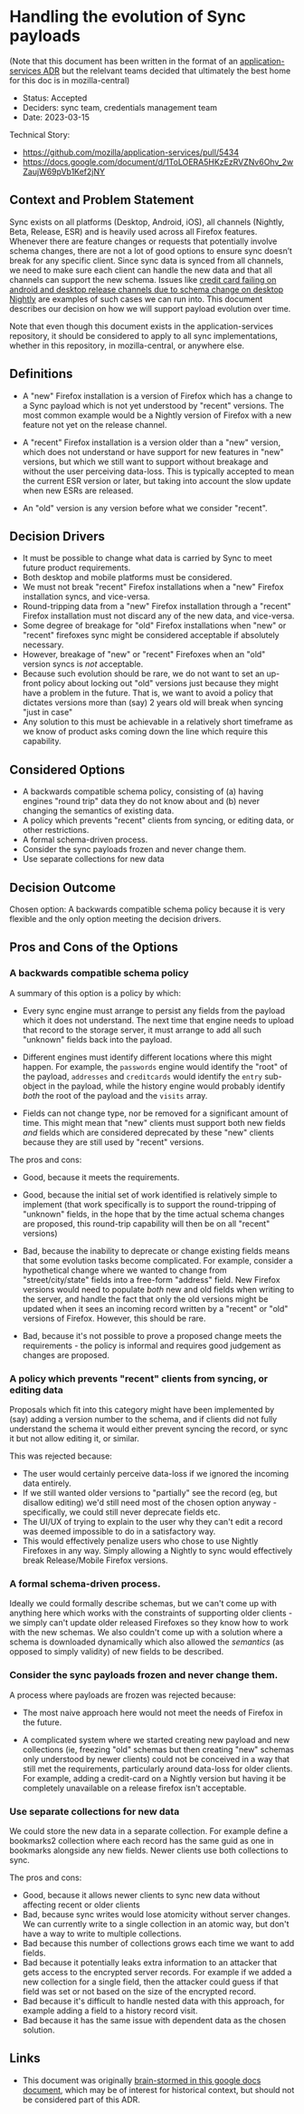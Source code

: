 # Handling the evolution of Sync payloads

(Note that this document has been written in the format of an [application-services ADR](https://github.com/mozilla/application-services/blob/main/docs/adr/0000-use-markdown-architectural-decision-records.md)
but the relelvant teams decided that ultimately the best home for this doc is in mozilla-central)

* Status: Accepted
* Deciders: sync team, credentials management team
* Date: 2023-03-15

Technical Story:
* https://github.com/mozilla/application-services/pull/5434
* https://docs.google.com/document/d/1ToLOERA5HKzEzRVZNv6Ohv_2wZaujW69pVb1Kef2jNY

## Context and Problem Statement

Sync exists on all platforms (Desktop, Android, iOS), all channels (Nightly, Beta, Release, ESR) and is heavily used across all Firefox features.
Whenever there are feature changes or requests that potentially involve schema changes, there are not a lot of good options to ensure sync doesn’t break for any specific client.
Since sync data is synced from all channels, we need to make sure each client can handle the new data and that all channels can support the new schema.
Issues like [credit card failing on android and desktop release channels due to schema change on desktop Nightly](https://bugzilla.mozilla.org/show_bug.cgi?id=1812235)
are examples of such cases we can run into.
This document describes our decision on how we will support payload evolution over time.

Note that even though this document exists in the application-services repository, it should
be considered to apply to all sync implementations, whether in this repository, in mozilla-central,
or anywhere else.

## Definitions

* A "new" Firefox installation is a version of Firefox which has a change to a Sync payload which
  is not yet understood by "recent" versions. The most common example would be a Nightly version
  of Firefox with a new feature not yet on the release channel.

* A "recent" Firefox installation is a version older than a "new" version, which does not understand
  or have support for new features in "new" versions, but which we still want to support without
  breakage and without the user perceiving data-loss. This is typically accepted to mean the
  current ESR version or later, but taking into account the slow update when new ESRs are released.

* An "old" version is any version before what we consider "recent".


## Decision Drivers

* It must be possible to change what data is carried by Sync to meet future product requirements.
* Both desktop and mobile platforms must be considered.
* We must not break "recent" Firefox installations when a "new" Firefox installation syncs, and vice-versa.
* Round-tripping data from a "new" Firefox installation through a "recent" Firefox installation must not discard any of the new data, and vice-versa.
* Some degree of breakage for "old" Firefox installations when "new" or "recent" firefoxes sync
  might be considered acceptable if absolutely necessary.
* However, breakage of "new" or "recent" Firefoxes when an "old" version syncs is *not* acceptable.
* Because such evolution should be rare, we do not want to set an up-front policy about locking out
  "old" versions just because they might have a problem in the future. That is, we want to avoid
  a policy that dictates versions more than (say) 2 years old will break when syncing "just in case"
* Any solution to this must be achievable in a relatively short timeframe as we know of product
  asks coming down the line which require this capability.

## Considered Options

* A backwards compatible schema policy, consisting of  (a) having engines "round trip" data they
  do not know about and (b) never changing the semantics of existing data.
* A policy which prevents "recent" clients from syncing, or editing data, or other restrictions.
* A formal schema-driven process.
* Consider the sync payloads frozen and never change them.
* Use separate collections for new data

## Decision Outcome

Chosen option: A backwards compatible schema policy because it is very flexible and the only option
meeting the decision drivers.

## Pros and Cons of the Options

### A backwards compatible schema policy

A summary of this option is a policy by which:

* Every sync engine must arrange to persist any fields from the payload which it
  does not understand. The next time that engine needs to upload that record to the storage server,
  it must arrange to add all such "unknown" fields back into the payload.

* Different engines must identify different locations where this might happen. For example, the
 `passwords` engine would identify the "root" of the payload, `addresses` and `creditcards` would
 identify the `entry` sub-object in the payload, while the history engine would probably identify
 *both* the root of the payload and the `visits` array.

* Fields can not change type, nor be removed for a significant amount of time. This might mean
  that "new" clients must support both new fields *and* fields which are considered deprecated
  by these "new" clients because they are still used by "recent" versions.

The pros and cons:

* Good, because it meets the requirements.

* Good, because the initial set of work identified is relatively simple to implement (that work
  specifically is to support the round-tripping of "unknown" fields, in the hope that by the
  time actual schema changes are proposed, this round-trip capability will then be on all "recent"
  versions)

* Bad, because the inability to deprecate or change existing fields means that
  some evolution tasks become complicated. For example, consider a hypothetical change where
  we wanted to change from "street/city/state" fields into a free-form "address" field. New
  Firefox versions would need to populate *both* new and old fields when writing to the server,
  and handle the fact that only the old versions might be updated when it sees an incoming
  record written by a "recent" or "old" versions of Firefox. However, this should be rare.

* Bad, because it's not possible to prove a proposed change meets the requirements - the policy
  is informal and requires good judgement as changes are proposed.

### A policy which prevents "recent" clients from syncing, or editing data

Proposals which fit into this category might have been implemented by (say) adding
a version number to the schema, and if clients did not fully understand the schema it would
either prevent syncing the record, or sync it but not allow editing it, or similar.

This was rejected because:

* The user would certainly perceive data-loss if we ignored the incoming data entirely.
* If we still wanted older versions to "partially" see the record (eg, but disallow editing) we'd
  still need most of the chosen option anyway - specifically, we could still never
  deprecate fields etc.
* The UI/UX of trying to explain to the user why they can't edit a record was deemed impossible
  to do in a satisfactory way.
* This would effectively penalize users who chose to use Nightly Firefoxes in any way. Simply
  allowing a Nightly to sync would effectively break Release/Mobile Firefox versions.

### A formal schema-driven process.

Ideally we could formally describe schemas, but we can't come up with anything here which
works with the constraints of supporting older clients - we simply can't update older released
Firefoxes so they know how to work with the new schemas. We also couldn't come up with a solution
where a schema is downloaded dynamically which also allowed the *semantics* (as opposed to simply
validity) of new fields to be described.

### Consider the sync payloads frozen and never change them.

A process where payloads are frozen was rejected because:

* The most naive approach here would not meet the needs of Firefox in the future.

* A complicated system where we started creating new payload and new collections
  (ie, freezing "old" schemas but then creating "new" schemas only understood by
  newer clients) could not be conceived in a way that still met the requirements,
  particularly around data-loss for older clients. For example, adding a credit-card
  on a Nightly version but having it be completely unavailable on a release firefox
  isn't acceptable.

### Use separate collections for new data

We could store the new data in a separate collection. For example define a
bookmarks2 collection where each record has the same guid as one in bookmarks alongside any new fields.
Newer clients use both collections to sync.

The pros and cons:

* Good, because it allows newer clients to sync new data without affecting recent or older clients
* Bad, because sync writes would lose atomicity without server changes.
  We can currently write to a single collection in an atomic way, but don't have a way to write to multiple collections.
* Bad because this number of collections grows each time we want to add fields.
* Bad because it potentially leaks extra information to an attacker that gets access to the encrypted server records.
  For example if we added a new collection for a single field, then the attacker could guess if that
  field was set or not based on the size of the encrypted record.
* Bad because it's difficult to handle nested data with this approach,
  for example adding a field to a history record visit.
* Bad because it has the same issue with dependent data as the chosen solution.

## Links <!-- optional -->

* This document was originally [brain-stormed in this google docs document](https://docs.google.com/document/d/1ToLOERA5HKzEzRVZNv6Ohv_2wZaujW69pVb1Kef2jNY),
  which may be of interest for historical context, but should not be considered part of this ADR.
